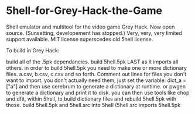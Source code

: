 # 5hell-for-Grey-Hack-the-Game
Shell emulator and multitool for the video game Grey Hack.
Now open source. (Sunsetting, developement has stopped.)
Very, very, very limited support available.
MIT license superscedes old 5hell license.

To build in Grey Hack:

build all of the .5pk dependancies.
build 5hell.5pk LAST as it imports all others.
in order to build 5hell.5pk you need to make one or more dictionary files.
a.csv, b.csv, c.csv and so forth. Comment out lines for files you don't want to import.
you don't actually need them, just set the variable: dict_a = ["a"]
and then use cerebrum to generate a dictionary at runtime. or pwgen to generate a dictionary and print it to disk.
you can then use tools like chop and dfit, within 5hell, to build dictionary files and rebuild 5hell.5pk with those.
build 5hell.5pk and 5hell.src into 5hell (5hell.src imports 5hell.5pk
